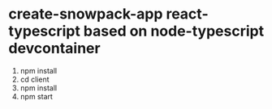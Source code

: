# create-snowpack-app react-typescript based on node-typescript devcontainer
1. npm install
2. cd client
3. npm install
4. npm start
